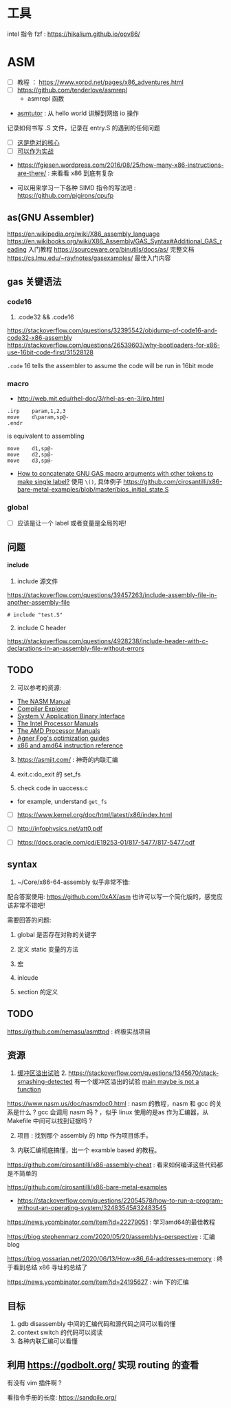 # 工具
intel 指令 fzf : https://hikalium.github.io/opv86/

# ASM
- [ ] 教程 ： https://www.xorpd.net/pages/x86_adventures.html
- [ ] https://github.com/tenderlove/asmrepl
  - asmrepl 函数

- [asmtutor](https://asmtutor.com/) : 从 hello world 讲解到网络 io 操作

记录如何书写 .S 文件，记录在 entry.S 的遇到的任何问题

- [ ] [这是绝对的核心](https://cs.lmu.edu/~ray/notes/nasmtutorial/)
- [ ] [可以作为实战](x86-bare-metal-examples)

- https://fgiesen.wordpress.com/2016/08/25/how-many-x86-instructions-are-there/ : 来看看 x86 到底有复杂

- 可以用来学习一下各种 SIMD 指令的写法吧 : https://github.com/pigirons/cpufp


## as(GNU Assembler)
https://en.wikipedia.org/wiki/X86_assembly_language
https://en.wikibooks.org/wiki/X86_Assembly/GAS_Syntax#Additional_GAS_reading 入门教程
https://sourceware.org/binutils/docs/as/ 完整文档
https://cs.lmu.edu/~ray/notes/gasexamples/ 最佳入门内容

## gas 关键语法

### code16
1. .code32 && .code16

https://stackoverflow.com/questions/32395542/objdump-of-code16-and-code32-x86-assembly
https://stackoverflow.com/questions/26539603/why-bootloaders-for-x86-use-16bit-code-first/31528128

`.code` 16 tells the assembler to assume the code will be run in 16bit mode

### macro
- http://web.mit.edu/rhel-doc/3/rhel-as-en-3/irp.html

```
.irp    param,1,2,3
move    d\param,sp@-
.endr
```
is equivalent to assembling
```
move    d1,sp@-
move    d2,sp@-
move    d3,sp@-
```

- [How to concatenate GNU GAS macro arguments with other tokens to make single label?](https://stackoverflow.com/questions/2990413/how-to-concatenate-gnu-gas-macro-arguments-with-other-tokens-to-make-single-labe)
使用 `\()`, 具体例子 https://github.com/cirosantilli/x86-bare-metal-examples/blob/master/bios_initial_state.S


### global
- [ ] 应该是让一个 label 或者变量是全局的吧!



## 问题
#### include
1. include 源文件

https://stackoverflow.com/questions/39457263/include-assembly-file-in-another-assembly-file
```
# include "test.S"
```

2. include C header

https://stackoverflow.com/questions/4928238/include-header-with-c-declarations-in-an-assembly-file-without-errors


## TODO
2. 可以参考的资源:

* [The NASM Manual](https://www.nasm.us/doc/)
* [Compiler Explorer](https://godbolt.org/)
* [System V Application Binary Interface](https://www.uclibc.org/docs/psABI-x86_64.pdf)
* [The Intel Processor Manuals](https://software.intel.com/en-us/articles/intel-sdm)
* [The AMD Processor Manuals](https://developer.amd.com/resources/developer-guides-manuals/)
* [Agner Fog's optimization guides](https://www.agner.org/optimize/)
* [x86 and amd64 instruction reference](https://www.felixcloutier.com/x86/)

3. https://asmjit.com/ : 神奇的内联汇编

4. exit.c:do_exit 的 set_fs

5. check code in uaccess.c
  - for example, understand `get_fs`

- [ ] https://www.kernel.org/doc/html/latest/x86/index.html
- [ ] http://infophysics.net/att0.pdf
- [ ] https://docs.oracle.com/cd/E19253-01/817-5477/817-5477.pdf


## syntax
1. ~/Core/x86-64-assembly 似乎非常不错:

配合答案使用:
https://github.com/0xAX/asm
也许可以写一个简化版的，感觉应该非常不错吧!


需要回答的问题:
1. global 是否存在对称的关键字
2. 定义 static 变量的方法

3. 宏
4. inlcude
5. section 的定义

## TODO
https://github.com/nemasu/asmttpd : 终极实战项目

## 资源

1. [缓冲区溢出试验](https://nagarrosecurity.com/blog/interactive-buffer-overflow-exploitation)
    2. https://stackoverflow.com/questions/1345670/stack-smashing-detected 有一个缓冲区溢出的试验
 [main maybe is not a function](https://jroweboy.github.io/c/asm/2015/01/26/when-is-main-not-a-function.html)

https://www.nasm.us/doc/nasmdoc0.html : nasm 的教程，nasm 和 gcc 的关系是什么 ? gcc 会调用 nasm 吗 ?
，似乎 linux 使用的是as 作为汇编器，从 Makefile 中间可以找到证据吗 ?

2. 项目 : 找到那个 assembly 的 http 作为项目练手。

3. 内联汇编彻底搞懂，出一个 examble based 的教程。

https://github.com/cirosantilli/x86-assembly-cheat : 看来如何编译这些代码都是不简单的

https://github.com/cirosantilli/x86-bare-metal-examples
  - https://stackoverflow.com/questions/22054578/how-to-run-a-program-without-an-operating-system/32483545#32483545

https://news.ycombinator.com/item?id=22279051 : 学习amd64的最佳教程

https://blog.stephenmarz.com/2020/05/20/assemblys-perspective : 汇编blog

https://blog.yossarian.net/2020/06/13/How-x86_64-addresses-memory : 终于看到总结 x86 寻址的总结了

https://news.ycombinator.com/item?id=24195627 : win 下的汇编

## 目标
1. gdb disassembly 中间的汇编代码和源代码之间可以看的懂
2. context switch 的代码可以阅读
3. 各种内联汇编可以看懂

## 利用 https://godbolt.org/ 实现 routing 的查看
有没有 vim 插件啊 ?

看指令手册的长度:
https://sandpile.org/

